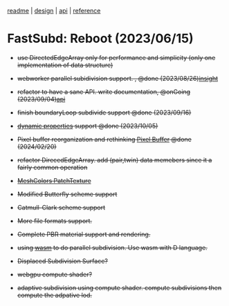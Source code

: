 [readme](../README.md)  | [design](design_note.md) | [api](api.md) | [reference](reference.md)

# FastSubd: Reboot (2023/06/15)

- <s>use DirectedEdgeArray only for performance and simplicity (only one implementation of data structure)<s>

- <s>webworker parallel subidivision support. </s>, @done (2023/08/26)[insight](multithread.md)

- refactor to have a sane API. write documentation, @onGoing (2023/09/04)[api](api.md)

- <s>finish boundaryLoop subdivide support</s> @done (2023/09/16)

- <s>[dynamic properties](api_dynamicattribute.md) support</s> @done (2023/10/05)

- <s>Pixel buffer reorganization and rethinking [Pixel Buffer](pixelmemory.md)</s> @done (2024/02/20)

- refactor DirecedEdgeArray. add (pair,twin) data memebers since it a fairly common operation 

- [MeshColors PatchTexture](meshcolors.md)

- Modified Butterfly scheme support

- Catmull-Clark scheme support

- More file formats support.

- Complete PBR material support and rendering.

- using [wasm](dwasm.md) to do parallel subdivision. Use wasm with D language.

- Displaced Subdivision Surface?

- webgpu compute shader?

- adaptive subdivision using compute shader. compute subdivisions then compute the adpative lod.

